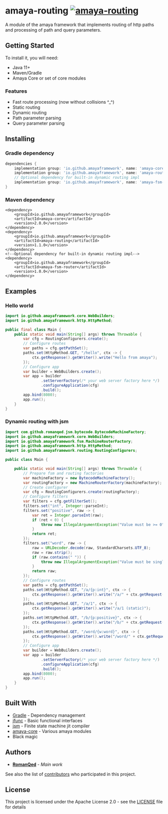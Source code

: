 # amaya-routing [![amaya-routing](https://img.shields.io/maven-central/v/io.github.amayaframework/amaya-routing?color=blue)](https://repo1.maven.org/maven2/io/github/amayaframework/amaya-routing)

A module of the amaya framework that implements routing of http paths
and processing of path and query parameters.

## Getting Started

To install it, you will need:

* Java 11+
* Maven/Gradle
* Amaya Core or set of core modules

### Features

* Fast route processing (now without collisions ^_^)
* Static routing
* Dynamic routing
* Path parameter parsing
* Query parameter parsing

## Installing

### Gradle dependency

```Groovy
dependencies {
    implementation group: 'io.github.amayaframework', name: 'amaya-core', version: '2.0.0'
    implementation group: 'io.github.amayaframework', name: 'amaya-routing', version: '1.1.0'
    // Optional dependency for built-in dynamic routing impl
    implementation group: 'io.github.amayaframework', name: 'amaya-fsm-router', version: '1.0.0'
}
```

### Maven dependency

```
<dependency>
    <groupId>io.github.amayaframework</groupId>
    <artifactId>amaya-core</artifactId>
    <version>2.0.0</version>
</dependency>
<dependency>
    <groupId>io.github.amayaframework</groupId>
    <artifactId>amaya-routing</artifactId>
    <version>1.1.0</version>
</dependency>
<!--Optional dependency for built-in dynamic routing impl-->
<dependency>
    <groupId>io.github.amayaframework</groupId>
    <artifactId>amaya-fsm-router</artifactId>
    <version>1.0.0</version>
</dependency>
```

## Examples

### Hello world

```Java
import io.github.amayaframework.core.WebBuilders;
import io.github.amayaframework.http.HttpMethod;

public final class Main {
    public static void main(String[] args) throws Throwable {
        var cfg = RoutingConfigurers.create();
        // Configure routes
        var paths = cfg.getPathSet();
        paths.set(HttpMethod.GET, "/hello", ctx -> {
            ctx.getResponse().getWriter().write("Hello from amaya");
        });
        // Configure app
        var builder = WebBuilders.create();
        var app = builder
                .setServerFactory(/* your web server factory here */)
                .configureApplication(cfg)
                .build();
        app.bind(8080);
        app.run();
    }
}

```

### Dynamic routing with jsm
```Java
import com.github.romanqed.jsm.bytecode.BytecodeMachineFactory;
import io.github.amayaframework.core.WebBuilders;
import io.github.amayaframework.fsm.MachineRouterFactory;
import io.github.amayaframework.http.HttpMethod;
import io.github.amayaframework.routing.RoutingConfigurers;

public class Main {

    public static void main(String[] args) throws Throwable {
        // Prepare fsm and routing factories
        var machineFactory = new BytecodeMachineFactory();
        var routingFactory = new MachineRouterFactory(machineFactory);
        // Create configurer
        var cfg = RoutingConfigurers.create(routingFactory);
        // Configure filters
        var filters = cfg.getFilterSet();
        filters.set("int", Integer::parseInt);
        filters.set("positive", raw -> {
            var ret = Integer.parseInt(raw);
            if (ret < 0) {
                throw new IllegalArgumentException("Value must be >= 0");
            }
            return ret;
        });
        filters.set("word", raw -> {
            raw = URLDecoder.decode(raw, StandardCharsets.UTF_8);
            raw = raw.strip();
            if (raw.contains(" ")) {
                throw new IllegalArgumentException("Value must be single world");
            }
            return raw;
        });
        // Configure routes
        var paths = cfg.getPathSet();
        paths.set(HttpMethod.GET, "/a/{p:int}", ctx -> {
            ctx.getResponse().getWriter().write("/a/" + ctx.getRequest().getPathParameter("p"));
        });
        paths.set(HttpMethod.GET, "/a/1", ctx -> {
            ctx.getResponse().getWriter().write("/a/1 (static)");
        });
        paths.set(HttpMethod.GET, "/b/{p:positive}", ctx -> {
            ctx.getResponse().getWriter().write("/b/" + ctx.getRequest().getPathParameter("p"));
        });
        paths.set(HttpMethod.GET, "/word/{w:word}", ctx -> {
            ctx.getResponse().getWriter().write("/word/" + ctx.getRequest().getPathParameter("w"));
        });
        // Configure app
        var builder = WebBuilders.create();
        var app = builder
                .setServerFactory(/* your web server factory here */)
                .configureApplication(cfg)
                .build();
        app.bind(8080);
        app.run();
    }
}

```

## Built With

* [Gradle](https://gradle.org) - Dependency management
* [jfunc](https://github.com/RomanQed/jfunc) - Basic functional interfaces
* [jsm](https://github.com/RomanQed/jsm) - Finite state machine jit compiler
* [amaya-core](https://github.com/AmayaFramework/amaya-core) - Various amaya modules
* Black magic

## Authors

* **[RomanQed](https://github.com/RomanQed)** - *Main work*

See also the list of [contributors](https://github.com/AmayaFramework/amaya-jetty/contributors)
who participated in this project.

## License

This project is licensed under the Apache License 2.0 - see the [LICENSE](LICENSE) file for details
